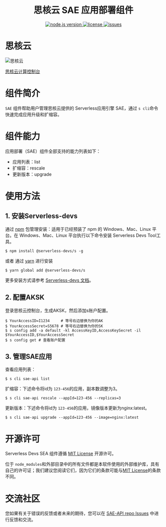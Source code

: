 <h1 align="center">思核云 SAE 应用部署组件</h1>
<p align="center" class="flex justify-center">
  <a href="https://nodejs.org/en/" class="ml-1">
    <img src="https://img.shields.io/badge/node-%3E%3D%2010.8.0-brightgreen" alt="node.js version">
  </a>
  <a href="https://github.com/sihecloud/sae-api/blob/master/LICENSE" class="ml-1">
    <img src="https://img.shields.io/badge/License-MIT-green" alt="license">
  </a>
  <a href="https://github.com/sihecloud/sae-api/issues" class="ml-1">
    <img src="https://img.shields.io/github/issues/devsapp/sae" alt="issues">
  </a>
  </a>
</p>

# 思核云

![思核云](https://console.sihe.cloud/assets/sihe-logo-03921f6b.png)

[思核云计算控制台](https://console.sihe.cloud/)

# 组件简介

`SAE` 组件帮助用户管理思核云提供的 Serverless应用引擎 SAE，通过 `s cli`命令快速完成应用升级和扩缩容。

# 组件能力

应用部署（SAE）组件全部支持的能力列表如下：

- 应用列表：list
- 扩缩容：rescale
- 更新版本：upgrade

# 使用方法

## 1. 安装Serverless-devs

通过 [npm](https://www.npmjs.com/) 包管理安装：适用于已经预装了 npm 的 Windows、Mac、Linux 平台。在 Windows、Mac、Linux 平台执行以下命令安装 Serverless Devs Tool工具。

```shell
$ npm install @serverless-devs/s -g
```

或者 通过 [yarn](https://yarnpkg.com/) 进行安装

```shell
$ yarn global add @serverless-devs/s
```

更多安装方式请参考 [Serverless-devs 文档](https://docs.serverless-devs.com/serverless-devs/install)。

## 2. 配置AKSK

登录思核云控制台，生成AKSK，然后添加s账户配置。

```shell
$ YourAccessID=I1234     # 等号右边替换为你的AK
$ YourAccessSecret=S5678 # 等号右边替换为你的SK
$ s config add -a default -kl AccessKeyID,AccessKeySecret -il $YourAccessID,$YourAccessSecret
$ s config get # 查看账户配置
```

## 3. 管理SAE应用

查看应用列表：

```shell
$ s cli sae-api list
```

扩缩容：下述命令将id为 `123-456`的应用，副本数调整为3。

```shell
$ s cli sae-api rescale --appId=123-456 --replicas=3
```

更新版本：下述命令将id为 `123-456`的应用，镜像版本更新为nginx:latest。

```shell
$ s cli sae-api upgrade --appId=123-456 --image=nginx:latest
```

# 开源许可

Serverless Devs SEA 组件遵循 [MIT License](./LICENSE) 开源许可。

位于 `node_modules`和外部目录中的所有文件都是本软件使用的外部维护库，具有自己的许可证；我们建议您阅读它们，因为它们的条款可能与[MIT License](./LICENSE)的条款不同。

# 交流社区

您如果有关于错误的反馈或者未来的期待，您可以在 [SAE-API repo Issues](https://github.com/sihecloud/sae-api/issues) 中进行反馈和交流。

